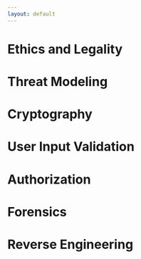 ```yaml
---
layout: default
---
```


# Ethics and Legality

# Threat Modeling

# Cryptography

# User Input Validation

# Authorization

# Forensics

# Reverse Engineering
